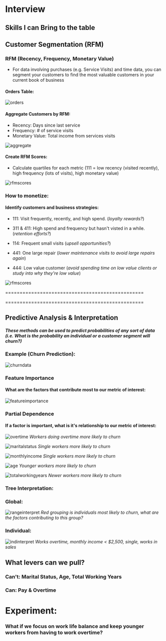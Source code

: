 # Interview

## Skills I can Bring to the table

## Customer Segmentation (RFM)

### RFM (Recency, Frequency, Monetary Value)

* For data involving purchases (e.g. Service Visits) and time data, you can segment your customers to find the most valuable customers in your current book of business

#### Orders Table:

![orders](/images/orders.png)

#### Aggregate Customers by RFM:
* Recency: Days since last service
* Frequency: # of service visits
* Monetary Value: Total income from services visits

![aggregate](/images/aggregate.png)

#### Create RFM Scores:
* Calculate quartiles for each metric (111 = low recency (visited recently), high frequency (lots of visits), high monetary value)

![rfmscores](/images/rfmscores.png)

### How to monetize:

#### Identify customers and business strategies:
* 111: Visit frequently, recently, and high spend. (_loyalty rewards?_)

* 311 & 411: High spend and frequency but hasn't visted in a while. (_retention efforts?_)

* 114: Frequent small visits (_upsell opportunities?_)

* 441: One large repair (_lower maintenance visits to avoid large repairs again_)

* 444: Low value customer (_avoid spending time on low value clients or study into why they're low value_)


![rfmscores](/images/rfmscores.png)

================================================

================================================

## Predictive Analysis & Interpretation

##### These methods can be used to predict probabilities of any sort of data (i.e. What is the probability an individual or a customer segment will churn?)

### Example (Churn Prediction):

![churndata](/images/churndata.png)

### Feature Importance
#### What are the factors that contribute most to our metric of interest:
![featureimportance](/images/featureimportance.png)

### Partial Dependence
#### If a factor is important, what is it's relationship to our metric of interest:

![overtime](/images/overtime.png)
_Workers doing overtime more likely to churn_

![maritalstatus](/images/maritalstatus.png)
_Single workers more likely to churn_

![monthlyincome](/images/monthlyincome.png)
_Single workers more likely to churn_

![age](/images/age.png)
_Younger workers more likely to churn_

![totalworkingyears](/images/totalworkingyears.png)
_Newer workers more likely to churn_

### Tree Interpretation:

### Global:

![rangeinterpret](/images/rangeinterpret.png)
_Red grouping is individuals most likely to churn, what are the factors contributing to this group?_

### Individual:

![indinterpret](/images/indinterpret.png)
_Works overtime, monthly income < $2,500, single, works in sales_
## What levers can we pull?

### Can't: Marital Status, Age, Total Working Years
### Can: Pay & Overtime

# Experiment:
### What if we focus on work life balance and keep younger workers from having to work overtime?
